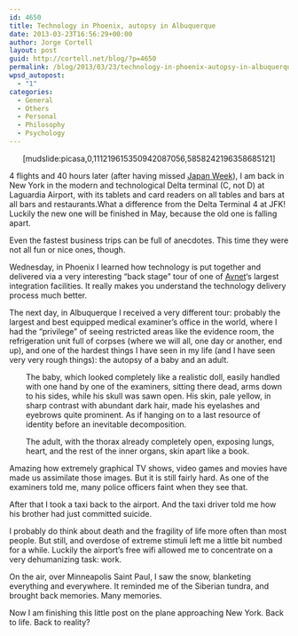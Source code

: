 ```yaml
---
id: 4650
title: Technology in Phoenix, autopsy in Albuquerque
date: 2013-03-23T16:56:29+00:00
author: Jorge Cortell
layout: post
guid: http://cortell.net/blog/?p=4650
permalink: /blog/2013/03/23/technology-in-phoenix-autopsy-in-albuquerque/
wpsd_autopost:
  - "1"
categories:
  - General
  - Others
  - Personal
  - Philosophy
  - Psychology
---
```

<p style="text-align: center">
  [mudslide:picasa,0,111219615350942087056,5858242196358685121]
</p>

4 flights and 40 hours later (after having missed <a title="http://www.grandcentralterminal.com/event/japan-week/2145410449" href="http://www.grandcentralterminal.com/event/japan-week/2145410449" target="_blank">Japan Week</a>), I am back in New York in the modern and technological Delta terminal (C, not D) at Laguardia Airport, with its tablets and card readers on all tables and bars at all bars and restaurants.What a difference from the Delta Terminal 4 at JFK! Luckily the new one will be finished in May, because the old one is falling apart.

Even the fastest business trips can be full of anecdotes. This time they were not all fun or nice ones, though.

Wednesday, in Phoenix I learned how technology is put together and delivered via a very interesting &#8220;back stage&#8221; tour of one of <a title="http://www.avnet.com" href="http://www.avnet.com" target="_blank">Avnet</a>&#8216;s largest integration facilities. It really makes you understand the technology delivery process much better.

The next day, in Albuquerque I received a very different tour: probably the largest and best equipped medical examiner&#8217;s office in the world, where I had the &#8220;privilege&#8221; of seeing restricted areas like the evidence room, the refrigeration unit full of corpses (where we will all, one day or another, end up), and one of the hardest things I have seen in my life (and I have seen very very rough things): the autopsy of a baby and an adult.

<p style="padding-left: 30px">
  The baby, which looked completely like a realistic doll, easily handled with one hand by one of the examiners, sitting there dead, arms down to his sides, while his skull was sawn open. His skin, pale yellow, in sharp contrast with abundant dark hair, made his eyelashes and eyebrows quite prominent. As if hanging on to a last resource of identity before an inevitable decomposition.
</p>

<p style="padding-left: 30px">
  The adult, with the thorax already completely open, exposing lungs, heart, and the rest of the inner organs, skin apart like a book.
</p>

Amazing how extremely graphical TV shows, video games and movies have made us assimilate those images. But it is still fairly hard. As one of the examiners told me, many police officers faint when they see that.

After that I took a taxi back to the airport. And the taxi driver told me how his brother had just committed suicide.

I probably do think about death and the fragility of life more often than most people. But still, and overdose of extreme stimuli left me a little bit numbed for a while. Luckily the airport&#8217;s free wifi allowed me to concentrate on a very dehumanizing task: work.

On the air, over Minneapolis Saint Paul, I saw the snow, blanketing everything and everywhere. It reminded me of the Siberian tundra, and brought back memories. Many memories.

Now I am finishing this little post on the plane approaching New York. Back to life. Back to reality?